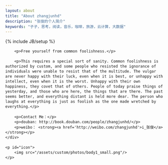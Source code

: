 ```yaml
---
layout: about
title: "About zhangjunhd"
description: "张俊的个人简介"
keywords: "子孑，思考，阅读，音乐，咖啡，旅游，云计算，大数据"
---
```

{% include JB/setup %}

<div id="content">
	<div id="about" class="post">

		<p>Free yourself from common foolishness.</p>

		<p>This requires a special sort of sanity. Common foolishness is authorized by custom, and some people who resisted the ignorance of individuals were unable to resist that of the multitude. The vulgar are never happy with their luck, even when it is best, or unhappy with intellect, even when it is the worst. Unhappy with their own happiness, they covet that of others. People of today praise things of yesterday, and those who are here, the things that are there. The past seems better, and everything distant is held more dear. The person who laughs at everything is just as foolish as the one made wretched by everything.</p>

		<p>Contact Me：</p>
		<p>douban: http://book.douban.com/people/zhangjunhd/</p>
		<p>weibo： <strong><a href='http://weibo.com/zhangjunhd'>i_张俊</a></strong></p>
	</div>

	<p id="icon">
		<img src="/assets/custom/photos/body1_small.png"/>
	</p>

</div>

<script type="text/javascript">
	showCurrentItem(document.getElementById("menu-item-about"));
</script>






